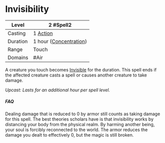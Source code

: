 # Invisibility

| Level    | 2 #Spell2                                          |
| -------- | -------------------------------------------------- |
| Casting  | 1 [Action](../../../../Game%20Procedures/Action.md)   |
| Duration | 1 hour ([Concentration](../../../Concentration.md)) |
| Range    | Touch                                              |
| Domains  | #Air                                               |

A creature you touch becomes [Invisible](../../../../Conditions/Invisible.md) for the duration. This spell ends if the affected creature casts a spell or causes another creature to take damage.

*Upcast: Lasts for an additional hour per spell level.*

##### FAQ
Dealing damage that is reduced to 0 by armor still counts as taking damage for this spell. The best theories scholars have is that invisibility works by distancing your body from the physical realm. By harming another being, your soul is forcibly reconnected to the world. The armor reduces the damage you dealt to effectively 0, but the magic is still broken.